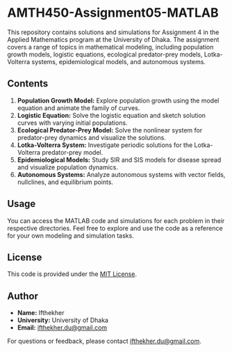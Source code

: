# AMTH450-Assignment05-MATLAB

This repository contains solutions and simulations for Assignment 4 in the Applied Mathematics program at the University of Dhaka. The assignment covers a range of topics in mathematical modeling, including population growth models, logistic equations, ecological predator-prey models, Lotka-Volterra systems, epidemiological models, and autonomous systems.

## Contents

1. **Population Growth Model:** Explore population growth using the model equation and animate the family of curves.
2. **Logistic Equation:** Solve the logistic equation and sketch solution curves with varying initial populations.
3. **Ecological Predator-Prey Model:** Solve the nonlinear system for predator-prey dynamics and visualize the solutions.
4. **Lotka-Volterra System:** Investigate periodic solutions for the Lotka-Volterra predator-prey model.
5. **Epidemiological Models:** Study SIR and SIS models for disease spread and visualize population dynamics.
6. **Autonomous Systems:** Analyze autonomous systems with vector fields, nullclines, and equilibrium points.

## Usage

You can access the MATLAB code and simulations for each problem in their respective directories. Feel free to explore and use the code as a reference for your own modeling and simulation tasks.

## License

This code is provided under the [MIT License](LICENSE).

## Author

- **Name:** Ifthekher
- **University:** University of Dhaka
- **Email:** ifthekher.du@gmail.com

For questions or feedback, please contact ifthekher.du@gmail.com.

